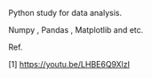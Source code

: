 Python study for data analysis.

Numpy , Pandas , Matplotlib  and etc.


Ref.

[1] https://youtu.be/LHBE6Q9XlzI
